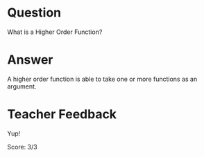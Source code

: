 # Question
What is a Higher Order Function?

# Answer
A higher order function is able to take one or more functions as an argument.

# Teacher Feedback

Yup!

Score: 3/3
